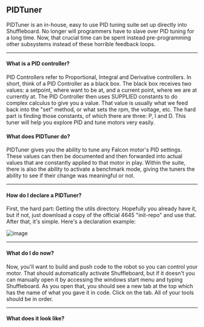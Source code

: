 ## PIDTuner
PIDTuner is an in-house, easy to use PID tuning suite set up directly into Shuffleboard. No longer will programmers have to slave over PID tuning for a long time. Now, that crucial time can be spent instead pre-programming other subsystems instead of these horrible feedback loops.
___
#### What is a PID controller?
PID Controllers refer to Proportional, Integral and Derivative controllers. In short, think of a PID Controller as a black box. The black box receives two values: a setpoint, where want to be at, and a current point, where we are at currently at. The PID Controller then uses SUPPLIED constants to do complex calculus to give you a value. That value is usually what we feed back into the "set" method, or what sets the rpm, the voltage, etc. The hard part is finding those constants, of which there are three: P, I and D. This tuner will help you explore PID and tune motors very easily.

#### What does PIDTuner do?
PIDTuner gives you the ability to tune any Falcon motor's PID settings. These values can then be documented and then forwarded into actual values that are constantly applied to that motor in play. Within the suite, there is also the ability to activate a benchmark mode, giving the tuners the ability to see if their change was meaningful or not.

___
#### How do I declare a PIDTuner?
First, the hard part: Getting the utils directory. Hopefully you already have it, but if not, just download a copy of the official 4645 "init-repo" and use that. After that, it's simple. Here's a declaration example:

![image](https://user-images.githubusercontent.com/93739747/200406168-f9c2ab4a-6237-4242-a7e2-1dfae7f072c8.png)

___
#### What do I do now?
Now, you'll want to build and push code to the robot so you can control your motor. That should automatically activate Shuffleboard, but if it doesn't you can manually open it by accessing the windows start menu and typing Shuffleboard. As you open that, you should see a new tab at the top which has the name of what you gave it in code. Click on the tab. All of your tools should be in order.

___
#### What does it look like?
